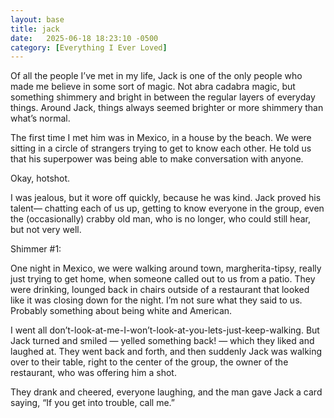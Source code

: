 ```yaml
---
layout: base
title: jack
date:   2025-06-18 18:23:10 -0500
category: [Everything I Ever Loved]
---
```

Of all the people I’ve met in my life, Jack is one of the only people who made me believe in some sort of magic. Not abra cadabra magic, but something shimmery and bright in between the regular layers of everyday things. Around Jack, things always seemed brighter or more shimmery than what’s normal.

The first time I met him was in Mexico, in a house by the beach. We were sitting in a circle of strangers trying to get to know each other. He told us that his superpower was being able to make conversation with anyone. 

Okay, hotshot.

I was jealous, but it wore off quickly, because he was kind. Jack proved his talent— chatting each of us up, getting to know everyone in the group, even the (occasionally) crabby old man, who is no longer, who could still hear, but not very well. 

Shimmer #1:

One night in Mexico, we were walking around town, margherita-tipsy, really just trying to get home, when someone called out to us from a patio. They were drinking, lounged back in chairs outside of a restaurant that looked like it was closing down for the night. I’m not sure what they said to us. Probably something about being white and American. 

I went all don’t-look-at-me-I-won’t-look-at-you-lets-just-keep-walking. But Jack turned and smiled — yelled something back! — which they liked and laughed at. They went back and forth, and then suddenly Jack was walking over to their table, right to the center of the group, the owner of the restaurant, who was offering him a shot.

They drank and cheered, everyone laughing, and the man gave Jack a card saying, “If you get into trouble, call me.”